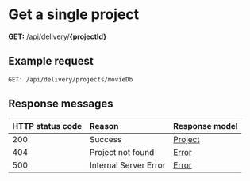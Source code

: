# Get a single project

**GET:** /api/delivery/**{projectId}**

## Example request

```http
GET: /api/delivery/projects/movieDb
```

## Response messages

| HTTP status code | Reason | Response model |
|:-|:-|:-|
| 200 | Success | [Project](/model/project.md) |
| 404 | Project not found | [Error](/model/errors.md) |
| 500 | Internal Server Error | [Error](/model/errors.md) |

